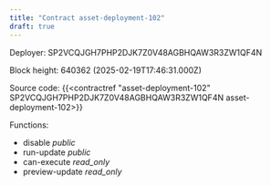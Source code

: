 ```yaml
---
title: "Contract asset-deployment-102"
draft: true
---
```

Deployer: SP2VCQJGH7PHP2DJK7Z0V48AGBHQAW3R3ZW1QF4N


 



Block height: 640362 (2025-02-19T17:46:31.000Z)

Source code: {{<contractref "asset-deployment-102" SP2VCQJGH7PHP2DJK7Z0V48AGBHQAW3R3ZW1QF4N asset-deployment-102>}}

Functions:

* disable _public_
* run-update _public_
* can-execute _read_only_
* preview-update _read_only_

